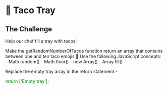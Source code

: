 # 🌮 Taco Tray

## The Challenge

Help our chef fill a tray with tacos! 

Make the getRandomNumberOfTacos function return an array that contains 
    between one and ten taco emojis 🌮
    Use the following JavaScript concepts:
        - Math.random()
        - Math.floor()
        - new Array()
        - Array.fill()

 Replace the empty tray array in the return statement - 
 <p style= "color: green">return ['Empty tray'];<p>
